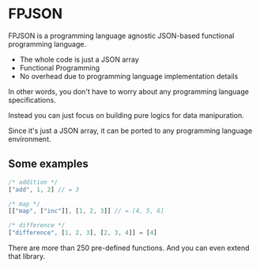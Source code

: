 # FPJSON

FPJSON is a programming language agnostic JSON-based functional programming language.

- The whole code is just a JSON array
- Functional Programming
- No overhead due to programming language implementation details

In other words, you don't have to worry about any programming language specifications.

Instead you can just focus on building pure logics for data manipuration.

Since it's just a JSON array, it can be ported to any programming language environment.

## Some examples

```javascript
/* addition */
["add", 1, 2] // = 3

/* map */
[["map", ["inc"]], [1, 2, 3]] // = [4, 5, 6]

/* difference */
["difference", [1, 2, 3], [2, 3, 4]] = [4]
```
There are more than 250 pre-defined functions. And you can even extend that library.
